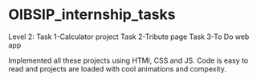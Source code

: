 # OIBSIP_internship_tasks
Level 2: Task 1-Calculator project
         Task 2-Tribute page
         Task 3-To Do web app
         
Implemented all these projects using HTMl, CSS and JS. Code is easy to read and projects are loaded with cool animations and compexity.
